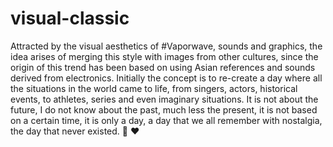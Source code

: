 # visual-classic
Attracted by the visual aesthetics of #Vaporwave, sounds and graphics, the idea arises of merging this style with images from other cultures, since the origin of this trend has been based on using Asian references and sounds derived from electronics. Initially the concept is to re-create a day where all the situations in the world came to life, from singers, actors, historical events, to athletes, series and even imaginary situations. It is not about the future, I do not know about the past, much less the present, it is not based on a certain time, it is only a day, a day that we all remember with nostalgia, the day that never existed. 🗿 ♥ ️
